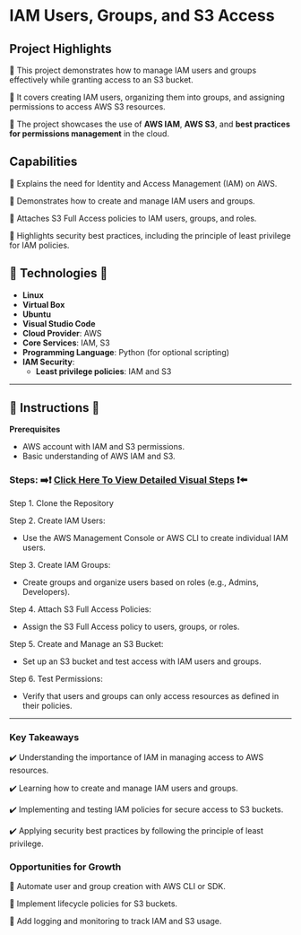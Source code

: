 # IAM Users, Groups, and S3 Access



## **Project Highlights**
🔐 This project demonstrates how to manage IAM users and groups effectively while granting access to an S3 bucket.

🔐 It covers creating IAM users, organizing them into groups, and assigning permissions to access AWS S3 resources.

🔐 The project showcases the use of **AWS IAM**, **AWS S3**, and **best practices for permissions management** in the cloud.

## **Capabilities**
🔧 Explains the need for Identity and Access Management (IAM) on AWS.

🔧 Demonstrates how to create and manage IAM users and groups.

🔧 Attaches S3 Full Access policies to IAM users, groups, and roles.

🔧 Highlights security best practices, including the principle of least privilege for IAM policies.

## **🚨 Technologies 🚨**
- **Linux**
- **Virtual Box**
- **Ubuntu**
- **Visual Studio Code**
- **Cloud Provider**: AWS
- **Core Services**: IAM, S3
- **Programming Language**: Python (for optional scripting)
- **IAM Security**:
  - **Least privilege policies**: IAM and S3

---

## **👀 Instructions 👀**   

**Prerequisites**
- AWS account with IAM and S3 permissions.
- Basic understanding of AWS IAM and S3.

### **Steps:** ➡️❗ [Click Here To View Detailed Visual Steps](https://github.com/MJaloui/IAM-Users-Groups-S3-Access/blob/main/VisualStepsHere.md) ❗⬅️

Step 1. Clone the Repository

Step 2. Create IAM Users:
   - Use the AWS Management Console or AWS CLI to create individual IAM users.

Step 3. Create IAM Groups:
   - Create groups and organize users based on roles (e.g., Admins, Developers).

Step 4. Attach S3 Full Access Policies:
   - Assign the S3 Full Access policy to users, groups, or roles.

Step 5. Create and Manage an S3 Bucket:
   - Set up an S3 bucket and test access with IAM users and groups.

Step 6. Test Permissions:
   - Verify that users and groups can only access resources as defined in their policies.



---

### **Key Takeaways**
✔️ Understanding the importance of IAM in managing access to AWS resources.

✔️ Learning how to create and manage IAM users and groups.

✔️ Implementing and testing IAM policies for secure access to S3 buckets.

✔️ Applying security best practices by following the principle of least privilege.

### **Opportunities for Growth**
🌱 Automate user and group creation with AWS CLI or SDK.

🌱 Implement lifecycle policies for S3 buckets.

🌱 Add logging and monitoring to track IAM and S3 usage.
